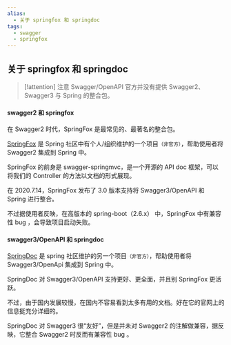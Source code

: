 ```yaml
---
alias:
  - 关于 springfox 和 springdoc
tags:
  - swagger
  - springfox
---
```


## 关于 springfox 和 springdoc

> [!attention] 注意
> Swagger/OpenAPI 官方并没有提供 Swagger2、Swagger3 与 Spring 的整合包。

#### swagger2 和 springfox

在 Swagger2 时代，SpringFox 是最常见的、最著名的整合包。

[SpringFox](http://springfox.github.io/springfox/) 是 Spring 社区中有个人/组织维护的一个项目<small>（非官方）</small>，帮助使用者将 Swagger2 集成到 Spring 中。

SpringFox 的前身是 swagger-springmvc，是一个开源的 API doc 框架，可以将我们的 Controller 的方法以文档的形式展现。

在 2020.7.14，SpringFox 发布了 3.0 版本支持将 Swagger3/OpenAPI 和 Spring 进行整合。

不过据使用者反映，在高版本的 spring-boot（2.6.x） 中，SpringFox 中有兼容性 bug ，会导致项目启动失败。

#### swagger3/OpenAPI 和 springdoc

[SpringDoc](https://springdoc.org/) 是 spring 社区维护的另一个项目<small>（非官方）</small>，帮助使用者将 Swagger3/OpenApi 集成到 Spring 中。

SpringDoc 对 Swagger3/OpenAPI 支持更好、更全面，并且别 SpringFox 更活跃。

不过，由于国内发展较慢，在国内不容易看到太多有用的文档。好在它的官网上的信息挺充分详细的。

SpringDoc 对 Swagger3 很“友好”，但是并未对 Swagger2 的注解做兼容，据反映，它整合 Swagger2 时反而有兼容性 bug 。